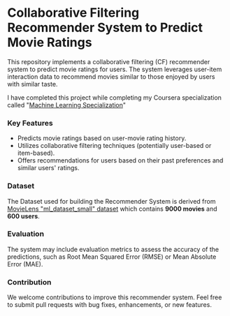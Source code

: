 # Collaborative Filtering Recommender System to Predict Movie Ratings

This repository implements a collaborative filtering (CF) recommender system to predict movie ratings for users. The system leverages user-item interaction data to recommend movies similar to those enjoyed by users with similar taste. 

I have completed this project while completing my Coursera specialization called "[Machine Learning Specialization](https://www.coursera.org/account/accomplishments/specialization/NG3GPTVN7M8E?utm_source=link&utm_medium=certificate&utm_content=cert_image&utm_campaign=sharing_cta&utm_product=s12n)"

### Key Features

- Predicts movie ratings based on user-movie rating history.
- Utilizes collaborative filtering techniques (potentially user-based or item-based).
- Offers recommendations for users based on their past preferences and similar users' ratings.

### Dataset

The Dataset used for building the Recommender System is derived from [MovieLens "ml_dataset_small" dataset](https://grouplens.org/datasets/movielens/latest/) which contains **9000 movies** and **600 users**.

### Evaluation

The system may include evaluation metrics to assess the accuracy of the predictions, such as Root Mean Squared Error (RMSE) or Mean Absolute Error (MAE).

### Contribution

We welcome contributions to improve this recommender system. Feel free to submit pull requests with bug fixes, enhancements, or new features.
